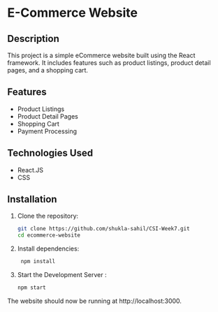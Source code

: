 # E-Commerce Website

## Description

This project is a simple eCommerce website built using the React framework. It includes features such as product listings, product detail pages, and a shopping cart.

## Features

- Product Listings
- Product Detail Pages
- Shopping Cart
- Payment Processing

## Technologies Used

- React.JS
- CSS

## Installation

1. Clone the repository:
   ```bash
   git clone https://github.com/shukla-sahil/CSI-Week7.git
   cd ecommerce-website

2. Install dependencies:
   ```bash
    npm install
3. Start the Development Server :
   ```bash
   npm start

The website should now be running at http://localhost:3000.
   
